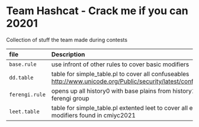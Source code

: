 
# Team Hashcat - Crack me if you can 20201

Collection of stuff the team made during contests




| file | Description                |
| :-------- | :------------------------- |
| `base.rule` | use infront of other rules to cover basic modifiers  |
| `dd.table` | table for simple_table.pl to cover all confuseables  http://www.unicode.org/Public/security/latest/confusables.txt|
| `ferengi.rule` | opens up all history0 with base plains from history1 for the ferengi group  |
| `leet.table` | table for simple_table.pl extented leet to cover all extra modifiers found in cmiyc2021  |





  
